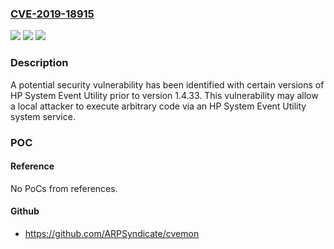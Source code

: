 ### [CVE-2019-18915](https://cve.mitre.org/cgi-bin/cvename.cgi?name=CVE-2019-18915)
![](https://img.shields.io/static/v1?label=Product&message=HP%20System%20Event%20Utility&color=blue)
![](https://img.shields.io/static/v1?label=Version&message=Prior%20to%20version%201.4.33%20&color=brightgreen)
![](https://img.shields.io/static/v1?label=Vulnerability&message=Execution%20of%20Arbitrary%20Code.&color=brightgreen)

### Description

A potential security vulnerability has been identified with certain versions of HP System Event Utility prior to version 1.4.33. This vulnerability may allow a local attacker to execute arbitrary code via an HP System Event Utility system service.

### POC

#### Reference
No PoCs from references.

#### Github
- https://github.com/ARPSyndicate/cvemon


